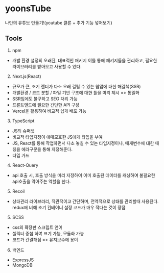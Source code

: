# yoonsTube

나만의 유튜브 만들기!(youtube 클론 + 추가 기능 넣어보기)

## Tools

1. npm

- 개발 환경 설정의 오래된, 대표적인 패키지 이를 통해 패키지들을 관리하고, 필요한 라이브러리를 받아오고 사용할 수 있다.

2. Next.js(React)

- 규모가 큰, 초기 렌더가 다소 오래 걸릴 수 있는 웹앱에 대한 해결책(SSR)
- 개발환경 / 코드 분할 / 파일 기반 구조에 대한 틀을 미리 제시 => 통일화
- SSR임에도 불구하고 SEO 처리 가능
- 프론트엔드에 필요한 간단한 API 구성
- Vercel을 활용하여 비교적 쉽게 배포 가능

3. TypeScript

- JS의 슈퍼셋
- 비교적 타입지정이 애매모호한 JS에게 타입을 부여
- JS, React를 통해 작업하면서 다소 놓칠 수 있는 타입지정이나, 매개변수에 대한 매칭을 에러구문을 통해 지정해준다.
- 타입 가드

4. React-Query

- api 호출 시, 호출 방식을 미리 지정하여 이미 호출된 데이터를 캐싱하여 불필요한 api호출을 막아주는 역할을 한다.

5. Recoil

- 상태관리 라이브러리, 직관적이고 간단하며, 전역적으로 상태를 관리할때 사용된다. redux에 비해 초기 컨테이너 설정 코드가 매우 적다는 것이 장점

5. SCSS

- css의 확장판 스크립트 언어
- 셀렉터 중첩 하여 표기 가능, 모듈화 가능
- 코드가 간결해짐 => 유지보수에 용이

6. 백엔드

- ExpressJS
- MongoDB
